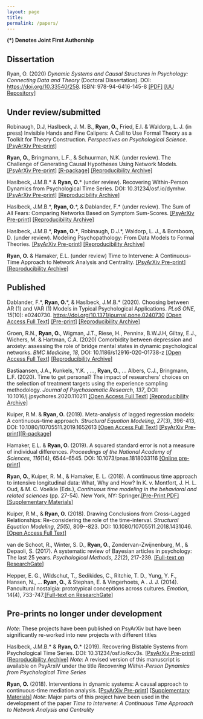 ```yaml
---
layout: page
title: 
permalink: /papers/
---
```


**(\*) Denotes Joint First Authorship**

## Dissertation
Ryan, O. (2020) *Dynamic Systems and Causal Structures in Psychology: Connecting Data and Theory* (Doctoral Dissertation). DOI: https://doi.org/10.33540/258. ISBN: 978-94-6416-145-8 [[PDF]](https://ryanoisin.github.io/files/ORyanDissertation.pdf) [[UU Repository]](https://dspace.library.uu.nl/handle/1874/400005)

## Under review/submitted

Robinaugh, D.J, Haslbeck, J. M. B., **Ryan, O.**, Fried, E.I. & Waldorp, L. J. (in press) Invisible Hands and Fine Calipers: A Call to Use Formal Theory as a Toolkit for Theory Construction. *Perspectives on Psychological Science*. [[PsyArXiv Pre-print]](https://psyarxiv.com/ugz7y)

**Ryan, O.**, Bringmann, L.F., & Schuurman, N.K. (under review). The Challenge of Generating Causal Hypotheses Using Network Models.[[PsyArXiv Pre-print]](https://psyarxiv.com/ryg69/) [[R-package]](https://github.com/ryanoisin/SEset) [[Reproducibility Archive]](https://github.com/ryanoisin/CausalHypotheses)

Haslbeck, J.M.B.\* & **Ryan, O.**\*  (under review). Recovering Within-Person Dynamics from Psychological Time Series. DOI: 10.31234/osf.io/dymhw. [[PsyArXiv Pre-print]](https://psyarxiv.com/dymhw/) [[Reproducibility Archive]](https://github.com/jmbh/RecoveringWithinPersonDynamics)

Haslbeck, J.M.B.\*, **Ryan, O.**\*, & Dablander, F.\*  (under review). The Sum of All Fears: Comparing Networks Based on Symptom Sum-Scores. [[PsyArXiv Pre-print]](https://psyarxiv.com/3nxu9/) [[Reproducibility Archive]](https://github.com/jmbh/NetworkGroupDifferences)

Haslbeck, J.M.B.\*, **Ryan, O.\***, Robinaugh, D.J.\*, Waldorp, L. J., & Borsboom, D. (under review). Modeling Psychopathology: From Data Models to Formal Theories. [[PsyArXiv Pre-print]](https://psyarxiv.com/jgm7f/) [[Reproducibility Archive]](https://osf.io/bnteg/)

**Ryan, O.** & Hamaker, E.L. (under review) Time to Intervene: A Continuous-Time Approach to Network Analysis and Centrality. [[PsyArXiv Pre-print]](https://psyarxiv.com/2ambn) [[Reproducibility Archive]](https://osf.io/9sgdn/)


## Published

Dablander, F.\*, **Ryan, O.**\*, & Haslbeck, J.M.B.\* (2020). Choosing between AR (1) and VAR (1) Models in Typical Psychological Applications. *PLoS
ONE, 15*(10): e0240730. https://doi.org/10.1371/journal.pone.0240730 [[Open Access Full Text]](https://doi.org/10.1371/journal.pone.0240730) [[Pre-print]](https://psyarxiv.com/qgewy/) [[Reproducibility Archive]](https://github.com/jmbh/ARVAR)

Groen, R.N., **Ryan, O.**, Wigman, J.T., Riese, H., Penninx, B.W.J.H, Giltay, E.J., Wichers, M. & Hartman, C.A. (2020)  Comorbidity between depression and anxiety: assessing the role of bridge mental states in dynamic psychological networks. *BMC Medicine*, *18*, DOI: 10.1186/s12916-020-01738-z [[Open Access Full Text]](https://bmcmedicine.biomedcentral.com/articles/10.1186/s12916-020-01738-z) [[Reproducibility Archive]](https://osf.io/jzru8/)

Bastiaansen, J.A., Kunkels, Y.K. , ..., **Ryan, O.**, ... Albers, C.J., Bringmann, L.F. (2020). Time to get personal? The impact of researchers’ choices on the selection of treatment targets using the experience sampling methodology. *Journal of Psychosomatic Research*, *137*, DOI: 10.1016/j.jpsychores.2020.110211 [[Open Access Full Text]](https://doi.org/10.1016/j.jpsychores.2020.110211) [[Reproducibility Archive]](https://osf.io/h3djy/)

Kuiper, R.M. & **Ryan, O.** (2019). Meta-analysis of lagged regression models: A continuous-time approach. *Structural Equation Modeling*, *27*(3), 396-413, DOI:  10.1080/10705511.2019.1652613 [[Open Access Full Text]](https://www.tandfonline.com/doi/full/10.1080/10705511.2019.1652613) [[PsyArXiv Pre-print]](https://psyarxiv.com/5etkx)[[R-package]](https://github.com/rebeccakuiper/CTmeta)

Hamaker, E.L. & **Ryan, O.** (2019). A squared standard error is not a measure of individual differences. *Proceedings of the National Academy of Sciences*, *116*(14), 6544-6545. DOI: 10.1073/pnas.1818033116 [[Online pre-print]](https://www.pnas.org/content/early/2019/03/18/1818033116)

**Ryan, O.**, Kuiper, R. M., & Hamaker, E. L. (2018). A continuous time approach to intensive longitudinal data: What, Why and How? In K. v. Montfort, J. H. L. Oud, & M. C. Voelkle (Eds.), *Continuous time modeling in the behavioral and related sciences* (pp. 27-54). New York, NY: Springer.[[Pre-Print PDF]](https://ryanoisin.github.io/files/RyanKuiperHamaker_preprint.pdf) [[Supplementary Materials]](https://github.com/ryanoisin/continuous_time-ILD-what-why-how)

Kuiper, R.M., & **Ryan, O.** (2018). Drawing Conclusions from Cross-Lagged Relationships: Re-considering the role of the time-interval. *Structural Equation Modeling*, *25*(5), 809--823. DOI: 10.1080/10705511.2018.1431046.[[Open Access Full Text]](https://www.tandfonline.com/doi/full/10.1080/10705511.2018.1431046)

van de Schoot, R., Winter, S. D., **Ryan, O.**, Zondervan-Zwijnenburg, M., & Depaoli, S. (2017). A systematic review of Bayesian articles in psychology: The last 25 years. *Psychological Methods*, *22*(2), 217-239. [[Full-text on ResearchGate]](https://www.researchgate.net/publication/317831797_A_systematic_review_of_Bayesian_articles_in_psychology_The_last_25_years)

Hepper, E. G., Wildschut, T., Sedikides, C., Ritchie, T. D., Yung, Y. F., Hansen, N., ... **Ryan, O.**, & Stephan, E. & Vingerhoets, A . J. J.  (2014). Pancultural nostalgia: prototypical conceptions across cultures. *Emotion*, 14(4), 733-747.[[Full-text on ResearchGate]](https://www.researchgate.net/publication/260338590_Pancultural_Nostalgia_Prototypical_Conceptions_Across_Cultures)

## Pre-prints no longer under development

*Note*: These projects have been published on PsyArXiv but have been significantly re-worked into new projects with different titles

Haslbeck, J.M.B.\* & **Ryan, O.**\*  (2019). Recovering Bistable Systems from Psychological Time Series. DOI: 10.31234/osf.io/kcv3s. [[PsyArXiv Pre-print]](https://psyarxiv.com/kcv3s/) [[Reproducibility Archive]](https://github.com/jmbh/RecoveringBistableSystems)
*Note*: A revised version of this manuscript is available on PsyArxiV under the title *Recovering Within-Person Dynamics from Psychological Time Series*

**Ryan, O.** (2018). Interventions in dynamic systems: A causal approach to continuous-time mediation analysis. [[PsyArXiv Pre-print]](https://psyarxiv.com/n2fwt/) [[Supplementary Materials]](https://github.com/ryanoisin/ct_path_effects)
*Note*: Major parts of this project have been used in the development of the paper *Time to Intervene: A Continuous Time Approach to Network Analysis and Centrality*



